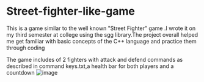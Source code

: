 # Street-fighter-like-game

This is a game similar to the well known "Street Fighter" game .I wrote it on my third semester at college using the sgg library.The project overall helped me get familiar with basic concepts of the C++ language and practice them through coding

The game includes of 2 fighters with attack and defend commands as described in command keys.txt,a health bar for both players and a countdown
![image](https://user-images.githubusercontent.com/72051251/196504667-dc8b9492-0c96-4c01-a22c-8ff2a842aa86.png)
